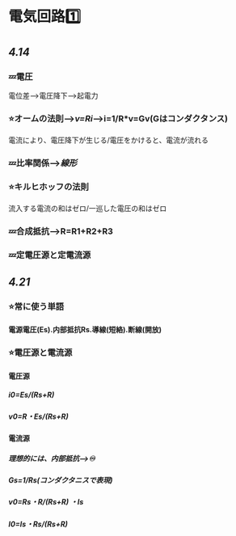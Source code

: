 # 電気回路1️⃣
## *4.14*
### 💤電圧
電位差-->電圧降下-->起電力<br>
### ⭐️オームの法則-->*v=Ri*-->i=1/R*v=Gv(Gはコンダクタンス)
電流により、電圧降下が生じる/電圧をかけると、電流が流れる<br>
### 💤比率関係-->*線形*<br>
### ⭐️キルヒホッフの法則
流入する電流の和はゼロ/一巡した電圧の和はゼロ<br>
### 💤合成抵抗-->R=R1+R2+R3
### 💤定電圧源と定電流源
## *4.21*
### ⭐️常に使う単語
#### 電源電圧(Es).内部抵抗Rs.導線(短絡).断線(開放)
### ⭐️電圧源と電流源
#### 電圧源
##### i0=Es/(Rs+R)
##### v0=R・Es/(Rs+R)
#### 電流源
##### 理想的には、内部抵抗-->♾️
##### Gs=1/Rs(コンダクタニスで表現)
##### v0=Rs・R/(Rs+R) ・Is
##### I0=Is・Rs/(Rs+R)
###